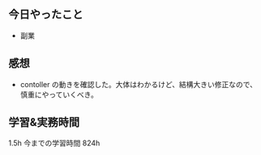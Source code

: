 ## 今日やったこと

- 副業

## 感想

- contoller の動きを確認した。大体はわかるけど、結構大きい修正なので、慎重にやっていくべき。

## 学習&実務時間

1.5h
今までの学習時間 824h
